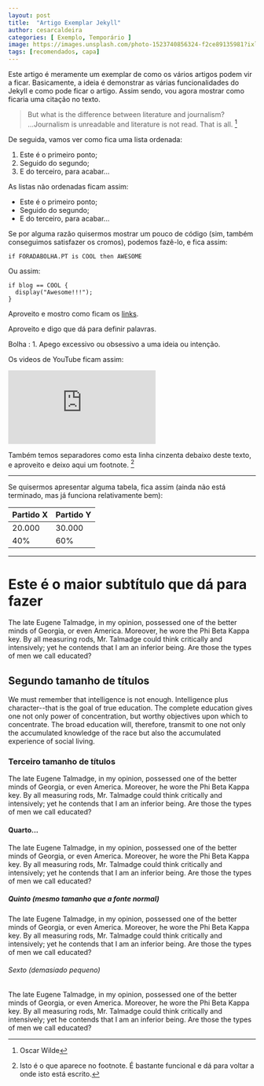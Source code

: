 ```yaml
---
layout: post
title:  "Artigo Exemplar Jekyll"
author: cesarcaldeira
categories: [ Exemplo, Temporário ]
image: https://images.unsplash.com/photo-1523740856324-f2ce89135981?ixlib=rb-1.2.1&auto=format&fit=crop&w=798&q=80
tags: [recomendados, capa]
---
```

Este artigo é meramente um exemplar de como os vários artigos podem vir a ficar. Basicamente, a ideia é demonstrar as
várias funcionalidades do Jekyll e como pode ficar o artigo. Assim sendo, vou agora mostrar como ficaria uma citação
no texto.

> But what is the difference between literature and journalism?
...Journalism is unreadable and literature is not read. That is all. [^1]

[^1]: Oscar Wilde

De seguida, vamos ver como fica uma lista ordenada:

1. Este é o primeiro ponto;
2. Seguido do segundo;
3. E do terceiro, para acabar...

As listas não ordenadas ficam assim:

- Este é o primeiro ponto;
- Seguido do segundo;
- E do terceiro, para acabar...

Se por alguma razão quisermos mostrar um pouco de código (sim, também conseguimos satisfazer os cromos),
podemos fazê-lo, e fica assim:

`if FORADABOLHA.PT is COOL then AWESOME`

Ou assim:

```
if blog == COOL {
  display("Awesome!!!");
}
```

Aproveito e mostro como ficam os [links](https://www.youtube.com/watch?v=dQw4w9WgXcQ).



Aproveito e digo que dá para definir palavras.

Bolha
: 1. Apego excessivo ou obsessivo a uma ideia ou intenção.

Os videos de YouTube ficam assim:

<div class="video-container"><iframe src="https://www.youtube.com/embed/dQw4w9WgXcQ" frameborder="0" allow="accelerometer; autoplay; clipboard-write; encrypted-media; gyroscope; picture-in-picture" allowfullscreen></iframe></iframe></div>

Também temos separadores como esta linha cinzenta debaixo deste texto, e aproveito e deixo aqui um footnote. [^2]

[^2]: Isto é o que aparece no footnote. É bastante funcional e dá para voltar a onde isto está escrito.

---

Se quisermos apresentar alguma tabela, fica assim (ainda não está terminado, mas já funciona relativamente bem):

| Partido X | Partido Y |
| ----------- | ----------- |
| 20.000 | 30.000 |
| 40% | 60% |

---

# Este é o maior subtítulo que dá para fazer

The late Eugene Talmadge, in my opinion, possessed one of the better minds of Georgia, or even America. Moreover, he wore the Phi Beta Kappa key. By all measuring rods, Mr. Talmadge could think critically and intensively; yet he contends that I am an inferior being. Are those the types of men we call educated?

## Segundo tamanho de títulos

We must remember that intelligence is not enough. Intelligence plus character--that is the goal of true education. The complete education gives one not only power of concentration, but worthy objectives upon which to concentrate. The broad education will, therefore, transmit to one not only the accumulated knowledge of the race but also the accumulated experience of social living.

### Terceiro tamanho de títulos

The late Eugene Talmadge, in my opinion, possessed one of the better minds of Georgia, or even America. Moreover, he wore the Phi Beta Kappa key. By all measuring rods, Mr. Talmadge could think critically and intensively; yet he contends that I am an inferior being. Are those the types of men we call educated?

#### Quarto...

The late Eugene Talmadge, in my opinion, possessed one of the better minds of Georgia, or even America. Moreover, he wore the Phi Beta Kappa key. By all measuring rods, Mr. Talmadge could think critically and intensively; yet he contends that I am an inferior being. Are those the types of men we call educated?

##### Quinto (mesmo tamanho que a fonte normal)

The late Eugene Talmadge, in my opinion, possessed one of the better minds of Georgia, or even America. Moreover, he wore the Phi Beta Kappa key. By all measuring rods, Mr. Talmadge could think critically and intensively; yet he contends that I am an inferior being. Are those the types of men we call educated?

###### Sexto (demasiado pequeno)

The late Eugene Talmadge, in my opinion, possessed one of the better minds of Georgia, or even America. Moreover, he wore the Phi Beta Kappa key. By all measuring rods, Mr. Talmadge could think critically and intensively; yet he contends that I am an inferior being. Are those the types of men we call educated?
